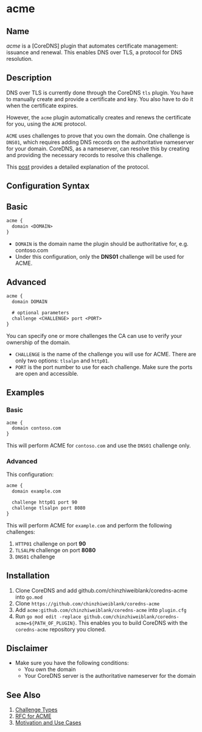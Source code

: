 # acme

## Name
*acme* is a [CoreDNS] plugin that automates certificate management: issuance and renewal.
This enables DNS over TLS, a protocol for DNS resolution.

## Description

DNS over TLS is currently done through the CoreDNS `tls` plugin. You have to manually create and provide a certificate and key. You also have to do it when the certificate expires.

However, the `acme` plugin automatically creates and renews the certificate for you, using the `ACME` protocol.

`ACME` uses challenges to prove that you own the domain. One challenge is `DNS01`, which requires adding DNS records on the authoritative nameserver for your domain. CoreDNS, as a nameserver, can resolve this by creating and providing the necessary records to resolve this challenge.

This [post](https://www.thesslstore.com/blog/acme-protocol-what-it-is-and-how-it-works/) provides a detailed explanation of the protocol.

## Configuration Syntax
## Basic
~~~txt
acme {
  domain <DOMAIN>
}
~~~

* `DOMAIN` is the domain name the plugin should be authoritative for, e.g. contoso.com
* Under this configuration, only the **DNS01** challenge will be used for ACME.

## Advanced
~~~txt
acme {
  domain DOMAIN

  # optional parameters
  challenge <CHALLENGE> port <PORT>
}
~~~
You can specify one or more challenges the CA can use to verify your ownership of the domain.
* `CHALLENGE` is the name of the challenge you will use for ACME. There are only two options: `tlsalpn` and `http01`.
* `PORT` is the port number to use for each challenge. Make sure the ports are open and accessible.


## Examples
### Basic
~~~txt
acme {
  domain contoso.com
}
~~~
This will perform ACME for `contoso.com` and use the `DNS01` challenge only.

### Advanced
This configuration:
~~~txt
acme {
  domain example.com

  challenge http01 port 90
  challenge tlsalpn port 8080
}
~~~
This will perform ACME for `example.com` and perform the following challenges:
1. `HTTP01` challenge on port **90**
2. `TLSALPN` challenge on port **8080**
3. `DNS01` challenge

## Installation
1. Clone CoreDNS and add github.com/chinzhiweiblank/coredns-acme into `go.mod`
2. Clone `https://github.com/chinzhiweiblank/coredns-acme`
3. Add `acme:github.com/chinzhiweiblank/coredns-acme` into `plugin.cfg`
4. Run `go mod edit -replace github.com/chinzhiweiblank/coredns-acme=${PATH_OF_PLUGIN}`. This enables you to build CoreDNS with the `coredns-acme` repository you cloned.

## Disclaimer
* Make sure you have the following conditions: 
  * You own the domain
  * Your CoreDNS server is the authoritative nameserver for the domain

## See Also
1. [Challenge Types](https://letsencrypt.org/docs/challenge-types/)
2. [RFC for ACME](https://datatracker.ietf.org/doc/html/rfc8555/)
3. [Motivation and Use Cases](./plugin.md)